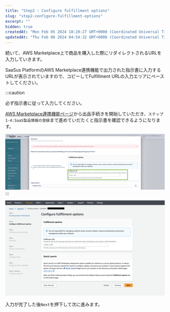 ```yaml
---
title: "Step2 : Configure fulfillment options"
slug: "step2-configure-fulfillment-options"
excerpt: ""
hidden: true
createdAt: "Mon Feb 05 2024 18:20:27 GMT+0000 (Coordinated Universal Time)"
updatedAt: "Thu Feb 08 2024 04:54:32 GMT+0000 (Coordinated Universal Time)"
---
```

続いて、AWS Marketplace上で商品を購入した際にリダイレクトされるURLを入力していきます。

SaaSus PlatformのAWS Marketplace連携機能で出力された指示書に入力するURLが表示されていますので、コピーしてFulfillment URLの入力エリアにペーストしてください。

:::caution

必ず指示書に従って入力してください。

[AWS Marketplace連携機能ページ](https://settings.console.saasus.io/integrations/aws-marketplace)から出品手続きを開始していただき、`ステップ1-4:SaaS製品情報の登録`まで進めていだたくと指示書を確認できるようになります。

![](/ja/img/aws-marketplace-integration/product-submission/step2-configure-fulfillment-options/step2-configure-fulfillment-options-1.png)
:::

![](/ja/img/aws-marketplace-integration/product-submission/step2-configure-fulfillment-options/step2-configure-fulfillment-options-2.png)


入力が完了した後`Next`を押下して次に進みます。
